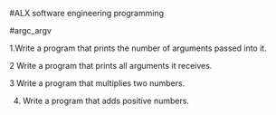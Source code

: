 #ALX software engineering programming

#argc_argv



1.Write a program that prints the number of arguments passed into it.



2 Write a program that prints all arguments it receives.

3 Write a program that multiplies two numbers.

4. Write a program that adds positive numbers.

